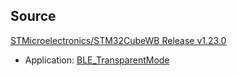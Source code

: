 
## Source

[STMicroelectronics/STM32CubeWB Release v1.23.0](https://github.com/STMicroelectronics/STM32CubeWB/releases/tag/v1.23.0)
- Application: [BLE_TransparentMode](https://github.com/STMicroelectronics/STM32CubeWB/tree/v1.23.0/Projects/P-NUCLEO-WB55.Nucleo/Applications/BLE/BLE_TransparentMode)

